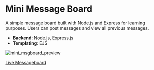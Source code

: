 # Mini Message Board

A simple message board built with Node.js and Express for learning purposes. Users can post messages and view all previous messages.

- **Backend**: Node.js, Express.js
- **Templating**: EJS

![mini_msgboard_preview](https://github.com/user-attachments/assets/ab4dcf5e-1a79-46be-b5de-6153d6ea7deb)

[Live Messageboard](https://mini-messageboard-iyzf.onrender.com/)
